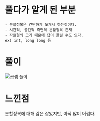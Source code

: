 # 풀다가 알게 된 부분
    - 분할정복은 간단하게 쪼개서 하는것이다.
    - 시간적, 공간적 측면의 분할정복 존재
    - 자료형의 크기 때문에 답이 틀릴 수도 있다.
    ex) int, long long 등

# 풀이
![곱셈 풀이](https://user-images.githubusercontent.com/85085804/175814778-45d989ad-34ae-4fb0-a405-39d4ffedd5c5.PNG)  


# 느낀점
분할정복에 대해 감은 잡았지만, 아직 많이 어렵다.

